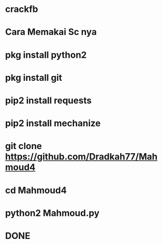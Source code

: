 # crackfb
# Cara Memakai Sc nya
# pkg install python2
# pkg install git
# pip2 install requests
# pip2 install mechanize
# git clone https://github.com/Dradkah77/Mahmoud4
# cd Mahmoud4
# 


# python2 Mahmoud.py
# DONE
